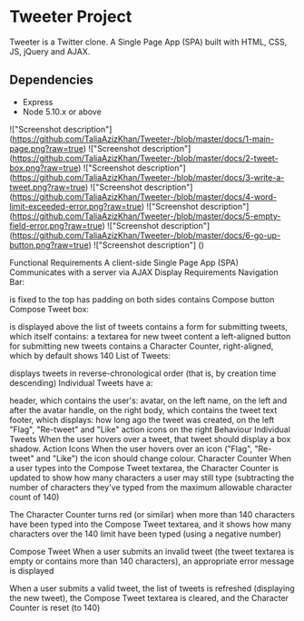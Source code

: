 # Tweeter Project

Tweeter is a Twitter clone. A Single Page App (SPA) built with HTML, CSS, JS, jQuery and AJAX.


## Dependencies
- Express
- Node 5.10.x or above


!["Screenshot description"] (https://github.com/TaliaAzizKhan/Tweeter-/blob/master/docs/1-main-page.png?raw=true)
!["Screenshot description"] (https://github.com/TaliaAzizKhan/Tweeter-/blob/master/docs/2-tweet-box.png?raw=true)
!["Screenshot description"] (https://github.com/TaliaAzizKhan/Tweeter-/blob/master/docs/3-write-a-tweet.png?raw=true)
!["Screenshot description"] (https://github.com/TaliaAzizKhan/Tweeter-/blob/master/docs/4-word-limit-exceeded-error.png?raw=true)
!["Screenshot description"] (https://github.com/TaliaAzizKhan/Tweeter-/blob/master/docs/5-empty-field-error.png?raw=true)
!["Screenshot description"] (https://github.com/TaliaAzizKhan/Tweeter-/blob/master/docs/6-go-up-button.png?raw=true)
!["Screenshot description"] ()





Functional Requirements
A client-side Single Page App (SPA)
Communicates with a server via AJAX
Display Requirements
Navigation Bar:

is fixed to the top
has padding on both sides
contains Compose button
Compose Tweet box:

is displayed above the list of tweets
contains a form for submitting tweets, which itself contains:
a textarea for new tweet content
a left-aligned button for submitting new tweets
contains a Character Counter, right-aligned, which by default shows 140
List of Tweets:

displays tweets in reverse-chronological order (that is, by creation time descending)
Individual Tweets have a:

header, which contains the user's:
avatar, on the left
name, on the left and after the avatar
handle, on the right
body, which contains the tweet text
footer, which displays:
how long ago the tweet was created, on the left
"Flag", "Re-tweet" and "Like" action icons on the right
Behaviour
Individual Tweets
When the user hovers over a tweet, that tweet should display a box shadow.
Action Icons
When the user hovers over an icon ("Flag", "Re-tweet" and "Like") the icon should change colour.
Character Counter
When a user types into the Compose Tweet textarea, the Character Counter is updated to show how many characters a user may still type (subtracting the number of characters they've typed from the maximum allowable character count of 140)

The Character Counter turns red (or similar) when more than 140 characters have been typed into the Compose Tweet textarea, and it shows how many characters over the 140 limit have been typed (using a negative number)

Compose Tweet
When a user submits an invalid tweet (the tweet textarea is empty or contains more than 140 characters), an appropriate error message is displayed

When a user submits a valid tweet, the list of tweets is refreshed (displaying the new tweet), the Compose Tweet textarea is cleared, and the Character Counter is reset (to 140)
